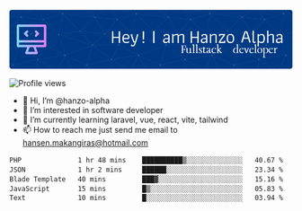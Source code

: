 ![Header](./github-header-image.png)

![Profile views](https://gpvc.arturio.dev/hanzo-alpha)

- 👋 Hi, I’m @hanzo-alpha
- 👀 I’m interested in software developer
- 🌱 I’m currently learning laravel, vue, react, vite, tailwind
- 📫 How to reach me just send me email to hansen.makangiras@hotmail.com 

<!---
hanzo-alpha/hanzo-alpha is a ✨ special ✨ repository because its `README.md` (this file) appears on your GitHub profile.
You can click the Preview link to take a look at your changes.
--->

<!--START_SECTION:waka-->

```txt
PHP              1 hr 48 mins    ██████████▒░░░░░░░░░░░░░░   40.67 %
JSON             1 hr 2 mins     ██████░░░░░░░░░░░░░░░░░░░   23.34 %
Blade Template   40 mins         ███▓░░░░░░░░░░░░░░░░░░░░░   15.16 %
JavaScript       15 mins         █▒░░░░░░░░░░░░░░░░░░░░░░░   05.83 %
Text             10 mins         █░░░░░░░░░░░░░░░░░░░░░░░░   03.94 %
```

<!--END_SECTION:waka-->
